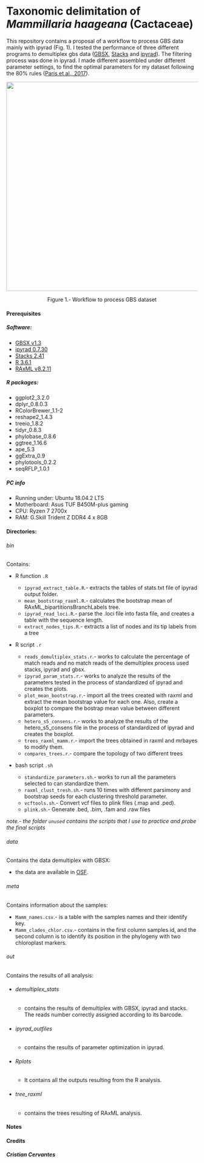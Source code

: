 # Taxonomic delimitation of *Mammillaria haageana* (Cactaceae)

This repository contains a proposal of a workflow to process GBS data mainly with ipyrad (Fig. 1). I tested the performance of three different programs to demultiplex gbs data ([GBSX](https://github.com/GenomicsCoreLeuven/GBSX), [Stacks](http://catchenlab.life.illinois.edu/stacks/) and [ipyrad](https://ipyrad.readthedocs.io/index.html)). The filtering process was done in ipyrad. I made different assembled under different parameter settings, to find the optimal parameters for my dataset following the 80% rules ([Paris et al., 2017](https://besjournals.onlinelibrary.wiley.com/doi/10.1111/2041-210X.12775)).

<p align="center">
<img src="workflow.jpg" width="550">
</p>
<p align="center">
Figure 1.- Workflow to process GBS dataset
</p>

#### Prerequisites

##### Software:
- [GBSX v1.3](https://github.com/GenomicsCoreLeuven/GBSX)
- [ipyrad 0.7.30](https://ipyrad.readthedocs.io/index.html)
- [Stacks 2.41](http://catchenlab.life.illinois.edu/stacks/)
- [R 3.6.1](https://www.r-project.org/)
- [RAxML v8.2.11](https://cme.h-its.org/exelixis/web/software/raxml/)

##### R packages:
- ggplot2_3.2.0
- dplyr_0.8.0.3
- RColorBrewer_1.1-2
- reshape2_1.4.3
- treeio_1.8.2
- tidyr_0.8.3
- phylobase_0.8.6
- ggtree_1.16.6
- ape_5.3
- ggExtra_0.9
- phylotools_0.2.2
- seqRFLP_1.0.1  

##### PC info
- Running under: Ubuntu 18.04.2 LTS
- Motherboard: Asus TUF B450M-plus gaming
- CPU: Ryzen 7 2700x
- RAM: G.Skill Trident Z DDR4 4 x 8GB


#### Directories:
###### bin
Contains:
  * R function `.R`
    * `ipyrad_extract_table.R`.- extracts the tables of stats.txt file of ipyrad output folder.
    * `mean_bootstrap_raxml.R`.- calculates the bootstrap mean of RAxML_bipartitionsBranchLabels tree.
    * `ipyrad_read_loci.R`.- parse the .loci file into fasta file, and creates a table with the sequence length.
    * `extract_nodes_tips.R`.- extracts a list of nodes and its tip labels from a tree

  * R script `.r`
    *  `reads_demultiplex_stats.r`.-  works to calculate the percentage of match reads and no match reads of the demultiplex process used stacks, ipyrad and gbsx.
    * `ipyrad_param_stats.r`.- works to analyze the results of the parameters tested in the process of standardized of ipyrad and creates the plots.  
    * `plot_mean_bootstrap.r`.- import all the trees created with raxml and extract the mean bootstrap value for each one. Also,  create a boxplot to compare the bostrap mean value between different parameters.
    * `hetero_s5_consens.r`.- works to analyze the results of the hetero_s5_consens file in the process of standardized of ipyrad and creates the boxplot.
    * `trees_raxml_mamm.r`.- import the trees obtained in raxml and mrbayes to modify them.
    * `compares_trees.r`.- compare the topology of two different trees


  * bash script `.sh`
    * `standardize_parameters.sh`.- works to run all the parameters selected to can standardize them.
    * `raxml_clust_tresh.sh`.- runs 10 times with different parsimony and bootstrap seeds for each clustering threshold parameter.
    * `vcftools.sh`.- Convert vcf files to plink files (.map and .ped).
    * `plink.sh`.- Generate .bed, .bim, .fam and .raw files

*note.- the folder `unused` contains the scripts that I use to practice and probe the final scripts*

###### data

Contains the data demultiplex with GBSX:
 * the data are available in [OSF](https://osf.io).

###### meta
Contains information about the samples:
 * `Mamm_names.csv`.- is a table with the samples names and their identify key.
 * `Mamm_clades_chlor.csv`.- contains in the first column samples id, and the second column is to identify its position in the phylogeny with two chloroplast markers.

###### out
Contains the results of all analysis:
  * ###### demultiplex_stats
     + contains the results of demultiplex with GBSX, ipyrad and stacks. The reads number correctly assigned according to its barcode.
  * ###### ipyrad_outfiles
     + contains the results of parameter optimization in ipyrad.
  * ###### Rplots
     + It contains all the outputs resulting from the R analysis.
  * ###### tree_raxml
     + contains the trees resulting of RAxML analysis.

#### Notes


#### Credits
##### Cristian Cervantes
